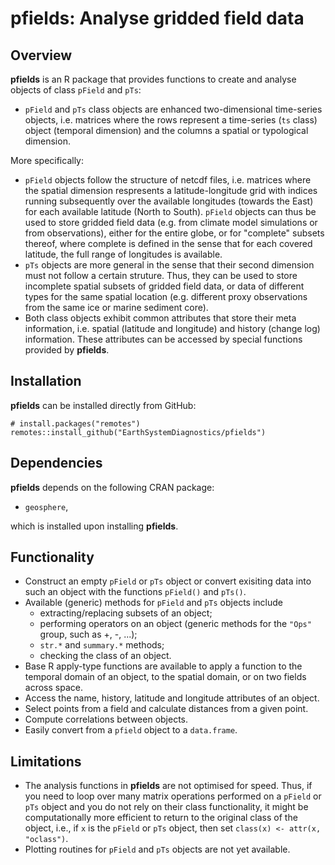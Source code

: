 # pfields: Analyse gridded field data

## Overview
**pfields** is an R package that provides functions to create and analyse objects of class `pField` and `pTs`:

* `pField` and `pTs` class objects are enhanced two-dimensional time-series objects, i.e. matrices where the rows represent a time-series (`ts` class) object (temporal dimension) and the columns a spatial or typological dimension.

More specifically:
* `pField` objects follow the structure of netcdf files, i.e. matrices where the spatial dimension respresents a latitude-longitude grid with indices running subsequently over the available longitudes (towards the East) for each available latitude (North to South). `pField` objects can thus be used to store gridded field data (e.g. from climate model simulations or from observations), either for the entire globe, or for "complete" subsets thereof, where complete is defined in the sense that for each covered latitude, the full range of longitudes is available.
* `pTs` objects are more general in the sense that their second dimension must not follow a certain struture. Thus, they can be used to store incomplete spatial subsets of gridded field data, or data of different types for the same spatial location (e.g. different proxy observations from the same ice or marine sediment core).
* Both class objects exhibit common attributes that store their meta information, i.e. spatial (latitude and longitude) and history (change log) information. These attributes can be accessed by special functions provided by **pfields**.

## Installation
**pfields** can be installed directly from GitHub:
```
# install.packages("remotes")
remotes::install_github("EarthSystemDiagnostics/pfields")
```
## Dependencies
**pfields** depends on the following CRAN package:
* `geosphere`,

 which is installed upon installing **pfields**.

## Functionality

* Construct an empty `pField` or `pTs` object or convert exisiting data into such an object with the functions `pField()` and `pTs()`.
* Available (generic) methods for `pField` and `pTs` objects include
  * extracting/replacing subsets of an object;
  * performing operators on an object (generic methods for the `"Ops"` group, such as +, -, ...);
  * `str.*` and `summary.*` methods;
  * checking the class of an object.
* Base R apply-type functions are available to apply a function to the temporal domain of an object, to the spatial domain, or on two fields across space.
* Access the name, history, latitude and longitude attributes of an object.
* Select points from a field and calculate distances from a given point.
* Compute correlations between objects.
* Easily convert from a `pfield` object to a `data.frame`.

## Limitations

* The analysis functions in **pfields** are not optimised for speed. Thus, if you need to loop over many matrix operations performed on a `pField` or `pTs` object and you do not rely on their class functionality, it might be computationally more efficient to return to the original class of the object, i.e., if `x` is the `pField` or `pTs` object, then set `class(x) <- attr(x, "oclass")`.
* Plotting routines for `pField` and `pTs` objects are not yet available.
